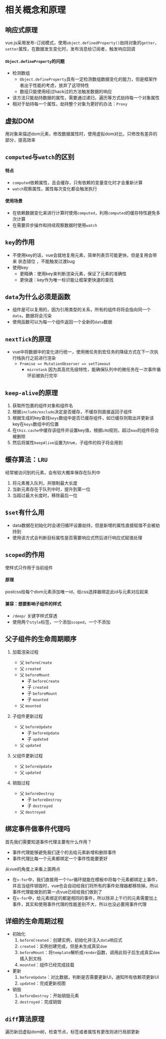 # 相关概念和原理

## 响应式原理
vue.js采用发布-订阅模式，使用`object.definedProperty()`劫持对象的`getter`，`setter`属性，在数据发生变化时，发布消息给订阅者，触发响应回调
#### `Object.defineProperty`的问题
- 检测数组
  - `Object.defineProperty`具有一定检测数组数据变化的能力，但是框架作者出于性能的考虑，放弃了这项特性
  - 数组只能使用经过hack过的方法触发数据的响应
- 该方法只能劫持数据的属性，需要通过递归，遍历等方式劫持每一个对象属性
- 相对于劫持每一个属性，劫持整个对象为更好的办法：`Proxy`

## 虚拟DOM
用对象来描述dom元素，修改数据属性时，使用虚拟dom对比，只修改有差异的部分，提高效率

## `computed`与`watch`的区别
#### 特点
- `computed`依赖属性，且会缓存，只有依赖的变量变化时才会重新计算
- `watch`观察属性，属性每次变化都会触发执行
#### 使用场景
- 在依赖数据变化来进行计算时使用`computed`，利用`computed`的缓存特性避免多次计算
- 在需要异步操作和持续观察数据时使用`watch`

## `key`的作用
- 不使用key的话，vue会就地复用元素，简单列表页可能更快，但是复用会带来 状态错位 ，不能触发过渡bug
- 使用key
  - 更精确：使用key来判断渲染元素，保证了元素的准确性
  - 更快速：key作为唯一标识能让框架更快速的查找

## `data`为什么必须是函数
- 组件是可以复用的，因为引用类型的关系，所有的组件将将会指向同一个`data`，数据将会污染
- 使用函数可以为每一个组件返回一个全新的`data`数据

## `nextTick`的原理
- vue中将数据中的变化进行统一，使用微任务到宏任务的降级方式在下一次执行栈执行之前进行渲染
  - `Promise => MutationObserver => setTimeout`
	- `microtask` 因为其高优先级特性，能确保队列中的微任务在一次事件循环前被执行完毕

## `keep-alive`的原理
1. 获取所包裹的组件对象和组件名
2. 根据`include/exclude`决定是否缓存，不缓存则直接返回子组件
3. 根据生成的key查找`keys`数组中是否已缓存组件，如已缓存则取出并更新该key在`keys`数组中的位置
4. 在`this.cache`中缓存该组件并设置key值，根据`LRU`规则，超过`max`的组件将会被删除
5. 然后将属性`keepAlive`设置为true，子组件的钩子将会用到

## 缓存算法：`LRU`
经常被访问到的元素，会有较大概率保存在队列中
1. 将元素推入队列，并限制最大长度
2. 当新元素存在于队列中时，提升到第一位
3. 当超过最大长度时，移除最后一位

## `$set`有什么用
- data数据在初始化时会递归循环设置劫持，但是新增的属性直接赋值不会被劫持到
- 使用该方式会判断目标属性是否需要响应式然后进行响应式赋值处理

## `scoped`的作用
使样式只作用于当前组件
#### 原理
postcss给每个dom元素添加唯一id，给css选择器绑定此id与元素对应起来
#### 兼容：想要影响子组件的样式
- `/deep/` 关键字样式穿透
- 使用两个`style`标签，一个添加`scoped`，一个不添加

## 父子组件的生命周期顺序
1. 加载渲染过程
    - 父 `beforeCreate`
    - 父 `created`
    - 父 `beforeMount`
        - 子 `beforeCreate`
        - 子 `created`
        - 子 `beforeMount`
        - 子 `mounted`
    - 父 `mounted`

2. 子组件更新过程
    - 父 `beforeUpdate`
      - 子 `beforeUpdate`
      - 子 `updated`
    - 父 `updated`

3. 父组件更新过程
    - 父 `beforeUpdate`
    - 父 `updated`

4. 销毁过程
    - 父 `beforeDestroy`
        - 子 `beforeDestroy`
        - 子 `destroyed`
    - 父 `destroyed`

## 绑定事件做事件代理吗
首先我们需要知道事件代理主要有什么作用？

- 事件代理能够避免我们逐个的去给元素新增和删除事件
- 事件代理比每一个元素都绑定一个事件性能要更好

从vue的角度上来看上面两点

- 在`v-for`中，我们直接用一个`for`循环就能在模板中将每个元素都绑定上事件，并且当组件销毁时，vue也会自动给我们将所有的事件处理器都移除掉。所以事件代理能做到的第一点vue已经给我们做到了
- 在`v-for`中，给元素绑定的都是相同的事件，所以除非上千行的元素需要加上事件，其实和使用事件代理的性能差别不大，所以也没必要用事件代理

## 详细的生命周期过程
- 初始化
  1. `beforeCreated`：创建实例，初始化并注入`data`响应式
  2. `created`：实例创建完成，但是未生成真实`dom`
  3. `beforeMount`：将`template`解析成`render`函数，调用此钩子后生成真实`dom`插入到文档
  4. `mounted`：组件已经完成挂载
- 更新
  1. `beforeUpdate`：对比数据，判断是否需要更新UI，通知所有依赖项更新UI
  2. `updated`：完成更新视图
- 销毁
  1. `beforeDestroy`：开始销毁元素
  2. `destroyed`：完成销毁

## `diff`算法原理
遍历新旧虚拟dom树，检查节点，标签或者属性有更改则进行局部更新
